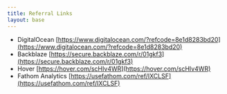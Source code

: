 ```yaml
---
title: Referral Links
layout: base
---
```


- DigitalOcean [https://www.digitalocean.com/?refcode=8e1d8283bd20](https://www.digitalocean.com/?refcode=8e1d8283bd20)
- Backblaze [https://secure.backblaze.com/r/01gkf3](https://secure.backblaze.com/r/01gkf3)
- Hover [https://hover.com/scHIv4WR](https://hover.com/scHIv4WR)
- Fathom Analytics [https://usefathom.com/ref/IXCLSF](https://usefathom.com/ref/IXCLSF)
